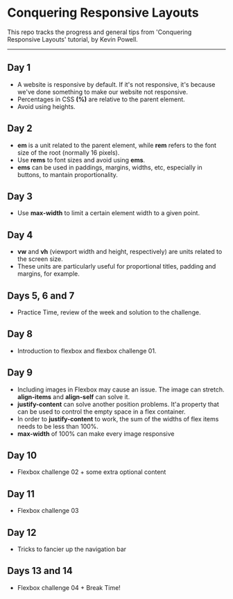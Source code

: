 # Conquering Responsive Layouts

This repo tracks the progress and general tips from 'Conquering Responsive Layouts' tutorial, by Kevin Powell.

<hr>

## Day 1
* A website is responsive by default. If it's not responsive, it's because we've done something to make our website not responsive.
* Percentages in CSS **(%)** are relative to the parent element.
* Avoid using heights.

## Day 2
* **em** is a unit related to the parent element, while **rem** refers to the font size of the root (normally 16 pixels).
* Use **rems** to font sizes and avoid using **ems**.
* **ems** can be used in paddings, margins, widths, etc, especially in buttons, to mantain proportionality.

## Day 3
* Use **max-width** to limit a certain element width to a given point.

## Day 4
* **vw** and **vh** (viewport width and height, respectively) are units related to the screen size.
* These units are particularly useful for proportional titles, padding and margins, for example.

## Days 5, 6 and 7
* Practice Time, review of the week and solution to the challenge.

## Day 8
* Introduction to flexbox and flexbox challenge 01.

## Day 9
* Including images in Flexbox may cause an issue. The image can stretch. **align-items** and **align-self** can solve it.
* **justify-content** can solve another position problems. It'a property that can be used to control the empty space in a flex container.
* In order to **justify-content** to work, the sum of the widths of flex items needs to be less than 100%.
* **max-width** of 100% can make every image responsive

## Day 10
* Flexbox challenge 02 + some extra optional content

## Day 11
* Flexbox challenge 03

## Day 12
* Tricks to fancier up the navigation bar

## Days 13 and 14
* Flexbox challenge 04 + Break Time!
